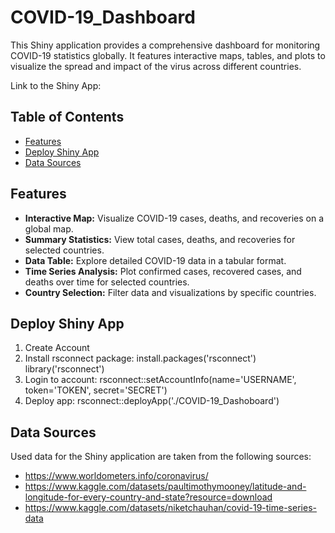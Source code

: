 # COVID-19_Dashboard
 
This Shiny application provides a comprehensive dashboard for monitoring COVID-19 statistics globally. It features interactive maps, tables, and plots to visualize the spread and impact of the virus across different countries.

Link to the Shiny App: 

## Table of Contents

- [Features](#features)
- [Deploy Shiny App](#deploy-shiny-app)
- [Data Sources](#data-sources)

## Features

- **Interactive Map:** Visualize COVID-19 cases, deaths, and recoveries on a global map.
- **Summary Statistics:** View total cases, deaths, and recoveries for selected countries.
- **Data Table:** Explore detailed COVID-19 data in a tabular format.
- **Time Series Analysis:** Plot confirmed cases, recovered cases, and deaths over time for selected countries.
- **Country Selection:** Filter data and visualizations by specific countries.

## Deploy Shiny App

1. Create Account
2. Install rsconnect package:
install.packages('rsconnect')
library('rsconnect')
4. Login to account:
rsconnect::setAccountInfo(name='USERNAME',  token='TOKEN',  secret='SECRET')
5. Deploy app:
rsconnect::deployApp('./COVID-19_Dashoboard')

## Data Sources

Used data for the Shiny application are taken from the following sources:

- https://www.worldometers.info/coronavirus/
- https://www.kaggle.com/datasets/paultimothymooney/latitude-and-longitude-for-every-country-and-state?resource=download
- https://www.kaggle.com/datasets/niketchauhan/covid-19-time-series-data

